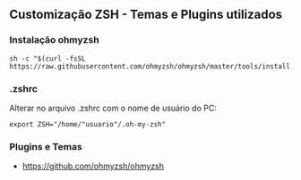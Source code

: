 ## Customização ZSH - Temas e Plugins utilizados

### Instalação ohmyzsh

    sh -c "$(curl -fsSL https://raw.githubusercontent.com/ohmyzsh/ohmyzsh/master/tools/install.sh)"

### .zshrc

Alterar no arquivo .zshrc com o nome de usuário do PC:

    export ZSH="/home/"usuario"/.oh-my-zsh"

### Plugins e Temas

- https://github.com/ohmyzsh/ohmyzsh

